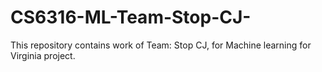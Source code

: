 # CS6316-ML-Team-Stop-CJ-
This repository contains work of Team: Stop CJ, for Machine learning for Virginia project.

